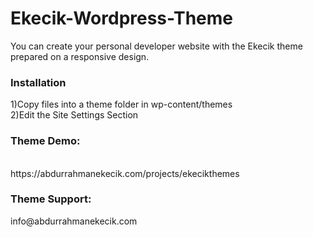 # Ekecik-Wordpress-Theme
You can create your personal developer website with the Ekecik theme prepared on a responsive design.


<h3><b>Installation</b></h3>
1)Copy files into a theme folder in wp-content/themes<br>
2)Edit the Site Settings Section
<br>

<h3>Theme Demo:</h3><br>
https://abdurrahmanekecik.com/projects/ekecikthemes

<br>
<h3>Theme Support:</h3> info@abdurrahmanekecik.com
